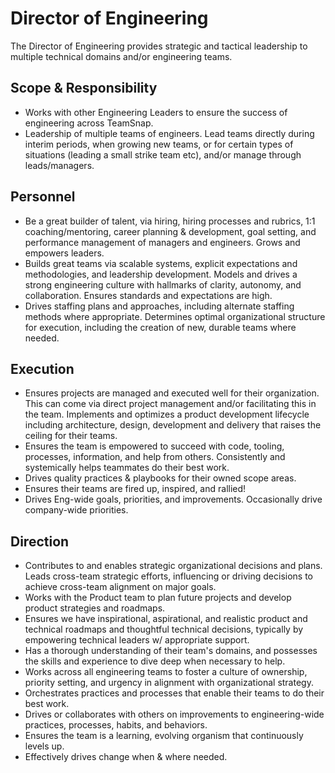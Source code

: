 # Director of Engineering

 
The Director of Engineering provides strategic and tactical leadership to multiple technical domains and/or engineering teams.

## Scope & Responsibility
 * Works with other Engineering Leaders to ensure the success of engineering across TeamSnap.
 * Leadership of multiple teams of engineers.  Lead teams directly during interim periods, when growing new teams, or for certain types of situations (leading a small strike team etc), and/or manage through leads/managers.

## Personnel
 * Be a great builder of talent, via hiring, hiring processes and rubrics, 1:1 coaching/mentoring, career planning & development, goal setting, and performance management of managers and engineers.  Grows and empowers leaders.
 * Builds great teams via scalable systems, explicit expectations and methodologies, and leadership development.  Models and drives a strong engineering culture with hallmarks of clarity, autonomy, and collaboration.  Ensures standards and expectations are high.
 * Drives staffing plans and approaches, including alternate staffing methods where appropriate.  Determines optimal organizational structure for execution, including the creation of new, durable teams where needed.

## Execution
 * Ensures projects are managed and executed well for their organization.  This can come via direct project management and/or facilitating this in the team.  Implements and optimizes a product development lifecycle including architecture, design, development and delivery that raises the ceiling for their teams.
 * Ensures the team is empowered to succeed with code, tooling, processes, information, and help from others. Consistently and systemically helps teammates do their best work.
 * Drives quality practices & playbooks for their owned scope areas.
 * Ensures their teams are fired up, inspired, and rallied!
 * Drives Eng-wide goals, priorities, and improvements.  Occasionally drive company-wide priorities.

## Direction
 * Contributes to and enables strategic organizational decisions and plans. Leads cross-team strategic efforts, influencing or driving decisions to achieve cross-team alignment on major goals.
 * Works with the Product team to plan future projects and develop product strategies and roadmaps.
 * Ensures we have inspirational, aspirational, and realistic product and technical roadmaps and thoughtful technical decisions, typically by empowering technical leaders w/ appropriate support.
 * Has a thorough understanding of their team's domains, and possesses the skills and experience to dive deep when necessary to help.
 * Works across all engineering teams to foster a culture of ownership, priority setting, and urgency in alignment with organizational strategy.
 * Orchestrates practices and processes that enable their teams to do their best work.
 * Drives or collaborates with others on improvements to engineering-wide practices, processes, habits, and behaviors.
 * Ensures the team is a learning, evolving organism that continuously levels up.
 * Effectively drives change when & where needed.